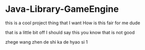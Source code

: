 # Java-Library-GameEngine

this is a cool project thing that I want 
How is this fair for me dude

that is a little bit off I should say this you know that is not good

zhege wang zhen de shi ka de hyao si
1
